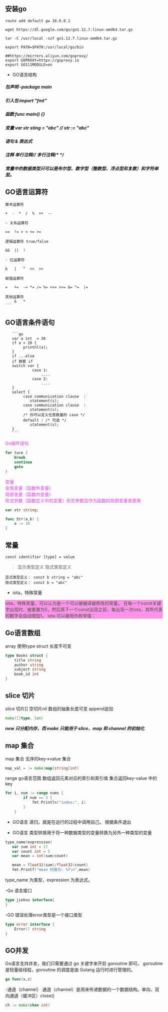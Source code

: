 ## 安装go
```linux
route add default gw 10.0.0.1 

wget https://dl.google.com/go/go1.12.7.linux-amd64.tar.gz

tar -C /usr/local -xzf go1.12.7.linux-amd64.tar.gz

export PATH=$PATH:/usr/local/go/bin

##https://mirrors.aliyun.com/goproxy/
export GOPROXY=https://goproxy.io
export GO111MODULE=on

```
- GO语言结构
##### 包声明 -package main
##### 引入包 import "fmt"
##### 函数     func main() {}
##### 变量     var str sting = "abc"  // str := "abc"
##### 语句 & 表达式
##### 注释 单行注释// 多行注释/* */
##### 常量中的数据类型只可以是布尔型、数字型（整数型、浮点型和复数）和字符串型。

## GO语言运算符

    算术运算符
    
    +  -  *  /  %  ++  --
    
    - 关系运算符
    
    ==	!= > < <= >= 
    
    逻辑运算符 true/false
    
    &&	||  !  
    
    - 位运算符
    
    &   |   ^  <<  >>
    
    赋值运算符
    
    =   +=  -= *= /= %= <<= >>= &= ^=  |=
   
    其他运算符
        &   *
    ```
## GO语言条件语句
       ```go
       var a int  = 30
       if a > 20 {
            printnl(a);
       }
       if ...else 
       if 嵌套 if
       switch var {
                case 1:
                    ....
                case 2:
                    ....
       }
       select {
            case communication clause  :
               statement(s);      
            case communication clause  :
               statement(s); 
            /* 你可以定义任意数量的 case */
            default : /* 可选 */
               statement(s);
       }
       ```
       
<div style="color: #F136FF">Go循环语句</div>

```go
for ture {
    break
    continue
    goto
}
```

<div style="color:#F136FF">变量</div>
<div style="color:#F136FF">全局变量（函数外变量）</div>
<div style="color:#F136FF">局部变量（函数内变量）</div>
<div style="color:#F136FF">形式参数（函数定义中的变量）形式参数会作为函数的局部变量来使用</div>

```go
var str string;

func Str(a,b) {
    a := 10
}
```

## 常量

```
const identifier [type] = value
```

> 显示类型定义 隐式类型定义

```
显式类型定义： const b string = "abc"
隐式类型定义： const b = "abc"
```

- iota，特殊常量

<div style="color:#3C562E;background: #FF93EB">iota，特殊常量，可以认为是一个可以被编译器修改的常量。
      在每一个const关键字出现时，被重置为0，然后再下一个const出现之前，每出现一次iota，其所代表的数字会自动增加1。
      iota 可以被用作枚举值：
</div>


## Go语言数组
array 使用type  struct  长度不可变
```go
type Books struct {
    title string
    author string
    subject string
    book_id int
}
```

## slice 切片
slice  切片[] 空切片nil   数组的抽象长度可变 append追加
```go
make([]type, len)
```

***new 只分配内存，而 make 只能用于 slice、map 和 channel 的初始化***

## map 集合
map 集合  无序的key->value 集合
```go
map_val = := make(map[string]int)
```

range go语言范围   数组返回元素对应的索引和索引值   集合返回key-value 中的key
```go
for i, num := range nums {
        if num == 3 {
            fmt.Println("index:", i)
        }
    }
```

- GO语言 递归，就是在运行的过程中调用自己。
根据条件退出


- GO语言 类型转换用于将一种数据类型的变量转换为另外一种类型的变量
```go
type_name(expression)
   var sum int = 17
   var count int = 5
   var mean = int(sum/count)

   mean = float32(sum)/float32(count)
   fmt.Printf("mean 的值为: %f\n",mean)
```
type_name 为类型，expression 为表达式。

-Go 语言接口
```go
type jiekou interface{
}
```
-GO 错误处理error类型是一个接口类型
```go
type error interface {
    Error() string
}
```
## GO并发

Go语言支持并发，我们只需要通过 go 关键字来开启 goroutine 即可。
goroutine 是轻量级线程，goroutine 的调度是由 Golang 运行时进行管理的。
```go
go func(x,z)
```
-通道（channel）
 通道（channel）是用来传递数据的一个数据结构。单向、双向通道（缓冲区）close()
 ```go
ch := make(chan int)
```

    